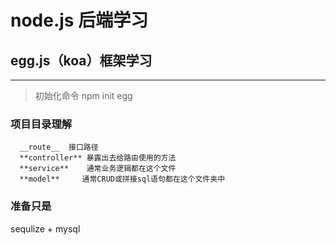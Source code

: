 # node.js 后端学习
## egg.js（koa）框架学习
___________________
> 初始化命令 npm init egg <projectName>             

### 项目目录理解
      __route__  接口路径
      **controller** 暴露出去给路由使用的方法
      **service**    通常业务逻辑都在这个文件
      **model**     通常CRUD或拼接sql语句都在这个文件夹中
### 准备只是
  sequlize + mysql
